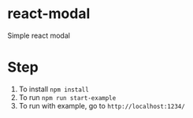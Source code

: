 # react-modal
Simple react modal

# Step
1. To install `npm install`
2. To run `npm run start-example`
3. To run with example, go to `http://localhost:1234/`
